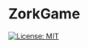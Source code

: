 # ZorkGame

[![License: MIT](https://img.shields.io/badge/License-MIT-green.svg)](https://opensource.org/licenses/MIT)
